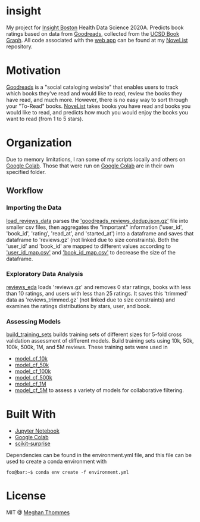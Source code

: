 # insight
My project for [Insight Boston](https://www.insighthealthdata.com/) Health Data Science 2020A. Predicts book ratings based on data from [Goodreads](https://www.goodreads.com/), collected from the [UCSD Book Graph](https://sites.google.com/eng.ucsd.edu/ucsdbookgraph/home?authuser=0). All code associated with the [web app](https://insight-novelist.herokuapp.com/) can be found at my [NoveList](https://github.com/megthommes/noveList) repository.

# Motivation
[Goodreads](https://www.goodreads.com/) is a "social cataloging website" that enables users to track which books they've read and would like to read, review the books they have read, and much more. However, there is no easy way to sort through your "To-Read" books. [NoveList](https://insight-novelist.herokuapp.com/) takes books you have read and books you would like to read, and predicts how much you would enjoy the books you want to read (from 1 to 5 stars).

# Organization
Due to memory limitations, I ran some of my scripts locally and others on [Google Colab](https://colab.research.google.com). Those that were run on [Google Colab](https://colab.research.google.com) are in their own specified folder.

## Workflow
### Importing the Data
[load_reviews_data](https://github.com/megthommes/insight/blob/master/scripts/load_reviews_data.ipynb) parses the ['goodreads_reviews_dedup.json.gz'](https://sites.google.com/eng.ucsd.edu/ucsdbookgraph/reviews?authuser=0) file into smaller csv files, then aggregates the "important" information ('user_id', 'book_id', 'rating', 'read_at', and 'started_at') into a dataframe and saves that dataframe to 'reviews.gz' (not linked due to size constraints). Both the 'user_id' and 'book_id' are mapped to different values according to ['user_id_map.csv'](https://github.com/megthommes/insight/blob/master/data/user_id_map.csv) and ['book_id_map.csv'](https://github.com/megthommes/insight/blob/master/data/book_id_map.csv) to decrease the size of the dataframe.

### Exploratory Data Analysis
[reviews_eda](https://github.com/megthommes/insight/blob/master/scripts/colab/reviews_eda.ipynb) loads 'reviews.gz' and removes 0 star ratings, books with less than 10 ratings, and users with less than 25 ratings. It saves this 'trimmed' data as 'reviews_trimmed.gz' (not linked due to size constraints) and examines the ratings distributions by stars, user, and book.

### Assessing Models
[build_training_sets](https://github.com/megthommes/insight/blob/master/scripts/colab/build_training_sets.ipynb) builds training sets of different sizes for 5-fold cross validation assessment of different models. Build training sets using 10k, 50k, 100k, 500k, 1M, and 5M reviews. These training sets were used in
- [model_cf_10k](https://github.com/megthommes/insight/blob/master/scripts/colab/model_cf_10k.ipynb)
- [model_cf_50k]()
- [model_cf_100k](https://github.com/megthommes/insight/blob/master/scripts/colab/model_cf_100k.ipynb)
- [model_cf_500k]()
- [model_cf_1M](https://github.com/megthommes/insight/blob/master/scripts/colab/model_cf_1M.ipynb)
- [model_cf_5M]()
to assess a variety of models for collaborative filtering.

# Built With
- [Jupyter Notebook](https://jupyter.org)
- [Google Colab](https://colab.research.google.com)
- [scikit-surprise](https://surprise.readthedocs.io/en/stable/)

Dependencies can be found in the environment.yml file, and this file can be used to create a conda environment with
```console
foo@bar:~$ conda env create -f environment.yml
```

# License
MIT @ [Meghan Thommes](https://meghanthommes.com/)
